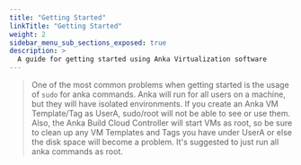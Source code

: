 ```yaml
---
title: "Getting Started"
linkTitle: "Getting Started"
weight: 2
sidebar_menu_sub_sections_exposed: true
description: >
  A guide for getting started using Anka Virtualization software
---
```


> One of the most common problems when getting started is the usage of `sudo` for anka commands. Anka will run for all users on a machine, but they will have isolated environments. If you create an Anka VM Template/Tag as UserA, sudo/root will not be able to see or use them. Also, the Anka Build Cloud Controller will start VMs as root, so be sure to clean up any VM Templates and Tags you have under UserA or else the disk space will become a problem. It's suggested to just run all anka commands as root.